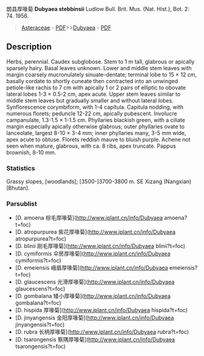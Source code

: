 朗县厚喙菊 **Dubyaea stebbinsii** Ludlow Bull. Brit. Mus. (Nat. Hist.), Bot. 2: 74. 1956.

> [Asteraceae](http://www.iplant.cn/info/Asteraceae?t=foc) - [PDF](http://www.iplant.cn/foc/pdf/Asteraceae.pdf)>>[Dubyaea](http://www.iplant.cn/info/Dubyaea?t=foc) - [PDF](http://www.iplant.cn/foc/pdf/Dubyaea.pdf)

## Description

Herbs, perennial. Caudex subglobose. Stem to 1 m tall, glabrous or apically sparsely hairy. Basal leaves unknown. Lower and middle stem leaves with margin coarsely mucronulately sinuate-dentate; terminal lobe to 15 × 12 cm, basally cordate to shortly cuneate then contracted into an unwinged petiole-like rachis to 7 cm with apically 1 or 2 pairs of elliptic to obovate lateral lobes 1-3 × 0.5-2 cm, apex acute. Upper stem leaves similar to middle stem leaves but gradually smaller and without lateral lobes. Synflorescence corymbiform, with 1-4 capitula. Capitula nodding, with numerous florets; peduncle 12-22 cm, apically pubescent. Involucre campanulate, 1.3-1.5 × 1-1.5 cm. Phyllaries blackish green, with a ciliate margin especially apically otherwise glabrous; outer phyllaries ovate to lanceolate, largest 8-10 × 3-4 mm; inner phyllaries many, 3-5 mm wide, apex acute to obtuse. Florets reddish mauve to bluish purple. Achene not seen when mature, glabrous, with ca. 8 ribs, apex truncate. Pappus brownish, 8-10 mm.

### Statistics
Grassy slopes, [woodlands]; [3500-]3700-3800 m. SE Xizang (Nangxian) [Bhutan].

### Parsublist

* [D.  amoena  棕毛厚喙菊](http://www.iplant.cn/info/Dubyaea amoena?t=foc)
* [D.  atropurpurea  紫花厚喙菊](http://www.iplant.cn/info/Dubyaea atropurpurea?t=foc)
* [D.  blinii  刚毛厚喙菊](http://www.iplant.cn/info/Dubyaea blinii?t=foc)
* [D.  cymiformis  伞房厚喙菊](http://www.iplant.cn/info/Dubyaea cymiformis?t=foc)
* [D.  emeiensis  峨眉厚喙菊](http://www.iplant.cn/info/Dubyaea emeiensis?t=foc)
* [D.  glaucescens  光滑厚喙菊](http://www.iplant.cn/info/Dubyaea glaucescens?t=foc)
* [D.  gombalana  矮小厚喙菊](http://www.iplant.cn/info/Dubyaea gombalana?t=foc)
* [D.  hispida  厚喙菊](http://www.iplant.cn/info/Dubyaea hispida?t=foc)
* [D.  jinyangensis  金阳厚喙菊](http://www.iplant.cn/info/Dubyaea jinyangensis?t=foc)
* [D.  rubra  长柄厚喙菊](http://www.iplant.cn/info/Dubyaea rubra?t=foc)
* [D.  tsarongensis  察隅厚喙菊](http://www.iplant.cn/info/Dubyaea tsarongensis?t=foc)
